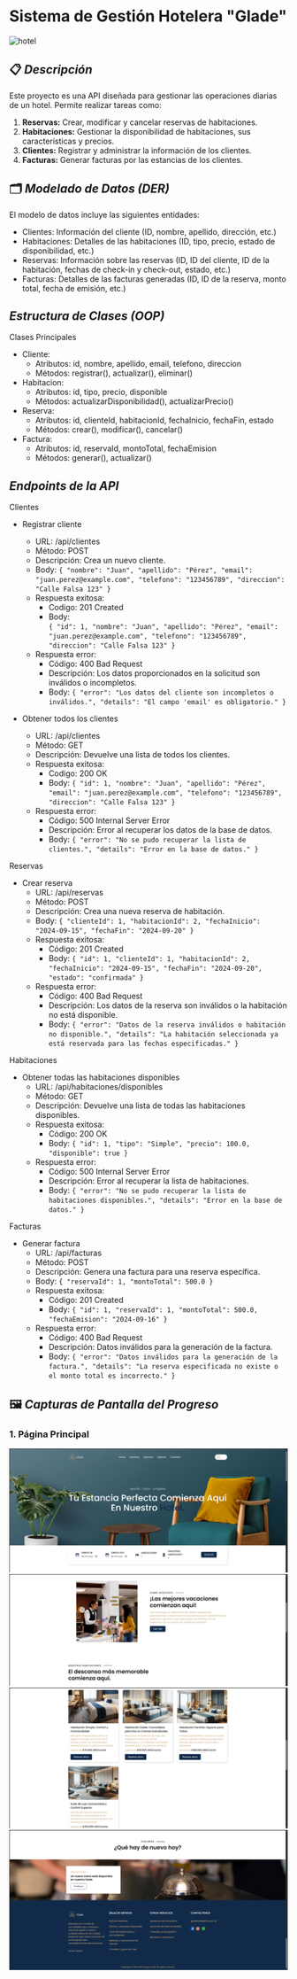 # __Sistema de Gestión Hotelera "Glade"__
![hotel](https://rockonrr.com/wp-content/uploads/2021/02/Booking-Appointment.png)

## 📋 _Descripción_
Este proyecto es una API diseñada para gestionar las operaciones diarias de un hotel. Permite realizar tareas como:

1. **Reservas:** Crear, modificar y cancelar reservas de habitaciones.
2. **Habitaciones:** Gestionar la disponibilidad de habitaciones, sus características y precios.
3. **Clientes:** Registrar y administrar la información de los clientes.
4. **Facturas:** Generar facturas por las estancias de los clientes.

## 🗂️ _Modelado de Datos (DER)_
El modelo de datos incluye las siguientes entidades:

* Clientes: Información del cliente (ID, nombre, apellido, dirección, etc.)
* Habitaciones: Detalles de las habitaciones (ID, tipo, precio, estado de disponibilidad, etc.)
* Reservas: Información sobre las reservas (ID, ID del cliente, ID de la habitación, fechas de check-in y check-out, estado, etc.)
* Facturas: Detalles de las facturas generadas (ID, ID de la reserva, monto total, fecha de emisión, etc.)

## _Estructura de Clases (OOP)_
Clases Principales
* Cliente:
    * Atributos: id, nombre, apellido, email, telefono, direccion
    * Métodos: registrar(), actualizar(), eliminar()
* Habitacion:
    * Atributos: id, tipo, precio, disponible
    * Métodos: actualizarDisponibilidad(), actualizarPrecio()
* Reserva:
    * Atributos: id, clienteId, habitacionId, fechaInicio, fechaFin, estado
    * Métodos: crear(), modificar(), cancelar()
* Factura:
    * Atributos: id, reservaId, montoTotal, fechaEmision
    * Métodos: generar(), actualizar()

## _Endpoints de la API_
Clientes
* Registrar cliente
    * URL: /api/clientes
    * Método: POST
    * Descripción: Crea un nuevo cliente.
    * Body:
        `{
        "nombre": "Juan",
        "apellido": "Pérez",
        "email": "juan.perez@example.com",
        "telefono": "123456789",
        "direccion": "Calle Falsa 123"
        }`
    * Respuesta exitosa:
        * Codigo: 201 Created
        * Body:   
            `{
            "id": 1,
            "nombre": "Juan",
            "apellido": "Pérez",
            "email": "juan.perez@example.com",
            "telefono": "123456789",
            "direccion": "Calle Falsa 123"
            }`
    * Respuesta error:
        * Código: 400 Bad Request
        * Descripción: Los datos proporcionados en la solicitud son inválidos o incompletos.
        * Body:
            `{
            "error": "Los datos del cliente son incompletos o inválidos.",
            "details": "El campo 'email' es obligatorio."
            }`

* Obtener todos los clientes
    * URL: /api/clientes
    * Método: GET
    * Descripción: Devuelve una lista de todos los clientes.
    * Respuesta exitosa:
        * Codigo: 200 OK
        * Body: 
            `{
                "id": 1,
                "nombre": "Juan",
                "apellido": "Pérez",
                "email": "juan.perez@example.com",
                "telefono": "123456789",
                "direccion": "Calle Falsa 123"
            }`
    * Respuesta error:
        * Código: 500 Internal Server Error
        * Descripción: Error al recuperar los datos de la base de datos.
        * Body:
            `{
            "error": "No se pudo recuperar la lista de clientes.",
            "details": "Error en la base de datos."
            }`

Reservas
* Crear reserva
    * URL: /api/reservas
    * Método: POST
    * Descripción: Crea una nueva reserva de habitación.
    * Body:
        `{
        "clienteId": 1,
        "habitacionId": 2,
        "fechaInicio": "2024-09-15",
        "fechaFin": "2024-09-20"
        }`
    * Respuesta exitosa:
        * Código: 201 Created
        * Body:
            `{
            "id": 1,
            "clienteId": 1,
            "habitacionId": 2,
            "fechaInicio": "2024-09-15",
            "fechaFin": "2024-09-20",
            "estado": "confirmada"
            }`
    * Respuesta error:
        * Código: 400 Bad Request
        * Descripción: Los datos de la reserva son inválidos o la habitación no está disponible.
        * Body:
            `{
            "error": "Datos de la reserva inválidos o habitación no disponible.",
            "details": "La habitación seleccionada ya está reservada para las fechas especificadas."
            }`

Habitaciones
* Obtener todas las habitaciones disponibles
    * URL: /api/habitaciones/disponibles
    * Método: GET
    * Descripción: Devuelve una lista de todas las habitaciones disponibles.
    * Respuesta exitosa:
        * Código: 200 OK
        * Body:
            `{
                "id": 1,
                "tipo": "Simple",
                "precio": 100.0,
                "disponible": true
            }`
    * Respuesta error:
        * Código: 500 Internal Server Error
        * Descripción: Error al recuperar la lista de habitaciones.
        * Body:
            `{
            "error": "No se pudo recuperar la lista de habitaciones disponibles.",
            "details": "Error en la base de datos."
            }`
    
Facturas
* Generar factura
    * URL: /api/facturas
    * Método: POST
    * Descripción: Genera una factura para una reserva específica.
    * Body:
        `{
        "reservaId": 1,
        "montoTotal": 500.0
        }`
    * Respuesta exitosa:
        * Código: 201 Created
        * Body:
            `{
            "id": 1,
            "reservaId": 1,
            "montoTotal": 500.0,
            "fechaEmision": "2024-09-16"
            }`
    * Respuesta error:
        * Código: 400 Bad Request
        * Descripción: Datos inválidos para la generación de la factura.
        * Body:
            `{
            "error": "Datos inválidos para la generación de la factura.",
            "details": "La reserva especificada no existe o el monto total es incorrecto."
            }`

## 🖼️ _Capturas de Pantalla del Progreso_

### 1. Página Principal
![Interfaz de Reservas](Frontend/assets/Pagina_Principal_1.PNG)
![Interfaz de Reservas](Frontend/assets/Pagina_Principal_2.PNG)
![Interfaz de Reservas](Frontend/assets/Pagina_Principal_3.PNG)
![Interfaz de Reservas](Frontend/assets/Pagina_Principal_5.PNG)
